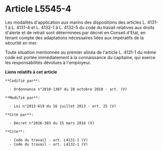 # Article L5545-4

Les modalités d'application aux marins des dispositions des articles L. 4131-1 à L. 4131-4 et L. 4132-1 à L. 4132-5 du code
du travail relatives aux droits d'alerte et de retrait sont déterminées par décret en Conseil d'Etat, en tenant compte des
adaptations nécessaires liées aux impératifs de la sécurité en mer. 

Toute situation mentionnée au premier alinéa de l'article L. 4131-1 du même code est portée immédiatement à la connaissance
du capitaine, qui exerce les responsabilités dévolues à l'employeur.

**Liens relatifs à cet article**

	**Codifié par**:

	  - Ordonnance n°2010-1307 du 28 octobre 2010 - art. (V)

	**Modifié par**:

	  - Loi n°2013-619 du 16 juillet 2013 - art. 25 (V)

	**Cité par**:

	  - Décret n°2016-303 du 15 mars 2016 (V)

	**Cite**:

	  - Code du travail - art. L4131-1 (V)
	  - Code du travail - art. L4132-1 (V)

